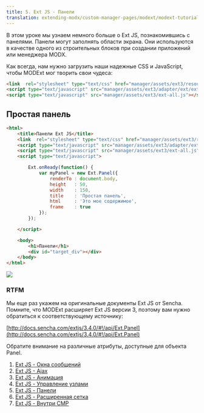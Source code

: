 ```yaml
---
title: 5. Ext JS - Панели
translation: extending-modx/custom-manager-pages/modext/modext-tutorials/5.-ext-js-tutorial-panels
---
```


В этом уроке мы узнаем немного больше о Ext JS, познакомившись с панелями. Панели могут заполнять области экрана. Они используются в качестве одного из строительных блоков при создании приложений или менеджера MODX.

Как всегда, нам нужно загрузить наши надежные CSS и JavaScript, чтобы MODExt мог творить свои чудеса:

```html
<link  rel="stylesheet" type="text/css" href="manager/assets/ext3/resources/css/ext-all.css" />
<script type="text/javascript" src="manager/assets/ext3/adapter/ext/ext-base.js"></script>
<script type="text/javascript" src="manager/assets/ext3/ext-all.js"></script>
```

## Простая панель

```html
<html>
    <title>Панели Ext JS</title>
    <link  rel="stylesheet" type="text/css" href="manager/assets/ext3/resources/css/ext-all.css" />
    <script type="text/javascript" src="manager/assets/ext3/adapter/ext/ext-base.js"></script>
    <script type="text/javascript" src="manager/assets/ext3/ext-all.js"></script>
    <script type="text/javascript">

        Ext.onReady(function() {
            var myPanel = new Ext.Panel({
                renderTo : document.body,
                height   : 50,
                width    : 150,
                title    : 'Простая панель',
                html     : 'Это мое содержимое',
                frame    : true
            });
        });

    </script>

    <body>
        <h1>Панели</h1>
        <div id="target_div"></div>
    </body>
</html>
```

![](/download/attachments/46465055/Ext+JS+Simple+Panel.jpg?version=1&modificationDate=1371183051000)

### RTFM

Мы еще раз укажем на оригинальные документы Ext JS от Sencha. Помните, что MODExt расширяет Ext JS версии 3, поэтому вам нужно обратиться к соответствующему источнику:

[http://docs.sencha.com/extjs/3.4.0/#!/api/Ext.Panel](http://docs.sencha.com/extjs/3.4.0/#!/api/Ext.Panel)

Обратите внимание на различные атрибуты, доступные для объекта Panel.

1. [Ext JS - Окна сообщений](extending-modx/custom-manager-pages/modext/modext-tutorials/1.-ext-js-tutorial-message-boxes)
2. [Ext JS - Ajax](extending-modx/custom-manager-pages/modext/modext-tutorials/2.-ext-js-tutorial-ajax-include)
3. [Ext JS - Анимация](extending-modx/custom-manager-pages/modext/modext-tutorials/3.-ext-js-tutorial-animation)
4. [Ext JS - Управление узлами](extending-modx/custom-manager-pages/modext/modext-tutorials/4.-ext-js-tutorial-manipulating-nodes)
5. [Ext JS - Панели](extending-modx/custom-manager-pages/modext/modext-tutorials/5.-ext-js-tutorial-panels)
6. [Ext JS - Расширенная сетка](extending-modx/custom-manager-pages/modext/modext-tutorials/7.-ext-js-tutoral-advanced-grid)
7. [Ext JS - Внутри CMP](extending-modx/custom-manager-pages/modext/modext-tutorials/8.-ext-js-tutorial-inside-a-cmp)
